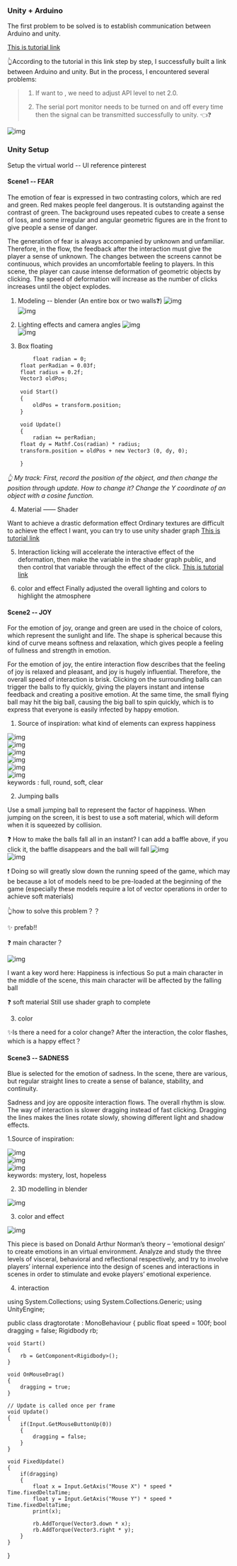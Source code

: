### Unity + Arduino
The first problem to be solved is to establish communication between Arduino and unity.

[This is tutorial link](https://www.youtube.com/watch?v=of_oLAvWfSI)

👆According to the tutorial in this link step by step, I successfully built a link between Arduino and unity. But in the process, I encountered several problems:

>  1. If want to <import System.IO.Ports>, we need to adjust API level to net 2.0.
>
>  2. The serial port monitor needs to be turned on and off every time then the signal can be transmitted successfully to unity. 👈❓

![img](https://github.com/lalisa777/xiaojielin/blob/master/Advanced%20Physical%20Computing/file/IMG_5524.gif)  

### Unity Setup
Setup the virtual world -- UI reference
pinterest

#### Scene1 -- FEAR

The emotion of fear is expressed in two contrasting colors, which are red and green. Red makes people feel dangerous. It is outstanding against the contrast of green. The background uses repeated cubes to create a sense of loss, and some irregular and angular geometric figures are in the front to give people a sense of danger.


The generation of fear is always accompanied by unknown and unfamiliar. Therefore, in the flow, the feedback after the interaction must give the player a sense of unknown. The changes between the screens cannot be continuous, which provides an uncomfortable feeling to players. In this scene, the player can cause intense deformation of geometric objects by clicking. The speed of deformation will increase as the number of clicks increases until the object explodes.

 1. Modeling -- blender (An entire box or two walls❓)
 ![img](https://github.com/lalisa777/xiaojielin/blob/master/Advanced%20Physical%20Computing/file/A12EF4B7-692C-42E4-9854-8741F5640240.png)  
 ![img](https://github.com/lalisa777/xiaojielin/blob/master/Advanced%20Physical%20Computing/file/79DD1AE4-42E3-4875-9D92-E1351A8CD792.png)  

 2. Lighting effects and camera angles
 ![img](https://github.com/lalisa777/xiaojielin/blob/master/Advanced%20Physical%20Computing/file/5C7581E9-DA4E-4278-8712-AE0DB01ACBA2.png)   
 ![img](https://github.com/lalisa777/xiaojielin/blob/master/Advanced%20Physical%20Computing/file/A32D99E4-3002-433D-A3B7-5DD61CBFB575.png)  

 3. Box floating

```html
        float radian = 0; 
	float perRadian = 0.03f; 
	float radius = 0.2f; 
	Vector3 oldPos; 
    
    void Start()
    {
        oldPos = transform.position;
    }

    void Update()
    {
        radian += perRadian; 
	float dy = Mathf.Cos(radian) * radius; 
	transform.position = oldPos + new Vector3 (0, dy, 0);

    }
```
*👆 My track: First, record the position of the object, and then change the position through update. How to change it? Change the Y coordinate of an object with a cosine function.*

 4. Material —— Shader
 
 Want to achieve a drastic deformation effect
 Ordinary textures are difficult to achieve the effect I want, you can try to use unity shader graph
 [This is tutorial link](https://www.youtube.com/watch?v=kr_tdKCT2Xs)
 
 5. Interaction
licking will accelerate the interactive effect of the deformation, then make the variable in the shader graph public, and then control that variable through the effect of the click.
 [This is tutorial link](https://www.youtube.com/watch?v=EANtTI6BCxk)
 
 
 6. color and effect
 Finally adjusted the overall lighting and colors to highlight the atmosphere

#### Scene2 -- JOY

For the emotion of joy, orange and green are used in the choice of colors, which represent the sunlight and life. The shape is spherical because this kind of curve means softness and relaxation, which gives people a feeling of fullness and strength in emotion.

For the emotion of joy, the entire interaction flow describes that the feeling of joy is relaxed and pleasant, and joy is hugely influential. Therefore, the overall speed of interaction is brisk. Clicking on the surrounding balls can trigger the balls to fly quickly, giving the players instant and intense feedback and creating a positive emotion. At the same time, the small flying ball may hit the big ball, causing the big ball to spin quickly, which is to express that everyone is easily infected by happy emotion.

1. Source of inspiration: what kind of elements can express happiness

 ![img](https://i.pinimg.com/564x/a1/72/f9/a172f9e1df0135e6529b77824a4881ef.jpg)  
 ![img](https://i.pinimg.com/564x/25/73/0a/25730a6b82d473fa9d8bc8bff9375c0d.jpg)  
 ![img](https://i.pinimg.com/564x/62/68/59/62685920e703739d8bb9fe3f8be47ba5.jpg)  
 ![img](https://i.pinimg.com/474x/25/47/e5/2547e581fe50abe052201dbf22810a91.jpg)  
 ![img](https://i.pinimg.com/474x/e4/7a/7a/e47a7a51b1df8cab7f837324a4bde0cd.jpg)  
 ![img](https://i.pinimg.com/474x/d3/c8/ba/d3c8ba67fbad30d527523a2d10a1bba6.jpg)  
  keywords : full, round, soft, clear
  
  2. Jumping balls
  
  Use a small jumping ball to represent the factor of happiness. When jumping on the screen, it is best to use a soft material, which will deform when it is squeezed by collision.
  
  ❓ How to make the balls fall all in an instant?
I can add a baffle above, if you click it, the baffle disappears and the ball will fall
![img](https://github.com/lalisa777/xiaojielin/blob/master/Advanced%20Physical%20Computing/file/1511606345243_.pic.jpg)  
![img](https://github.com/lalisa777/xiaojielin/blob/master/Advanced%20Physical%20Computing/file/WeChata05953b7404f8be221b79204cbd33fc2.png)  

❗️ Doing so will greatly slow down the running speed of the game, which may be because a lot of models need to be pre-loaded at the beginning of the game (especially these models require a lot of vector operations in order to achieve soft materials)

 👆how to solve this problem？？

✨ prefab!!

❓ main character？

![img](https://github.com/lalisa777/xiaojielin/blob/master/Advanced%20Physical%20Computing/file/WeChat34b0fe9429554099896acff93eaec210.png)  

I want a key word here: Happiness is infectious
So put a main character in the middle of the scene, this main character will be affected by the falling ball


❓ soft material
Still use shader graph to complete

3. color

✨Is there a need for a color change? After the interaction, the color flashes, which is a happy effect？



#### Scene3 -- SADNESS

Blue is selected for the emotion of sadness. In the scene, there are various, but regular straight lines to create a sense of balance, stability, and continuity.

Sadness and joy are opposite interaction flows. The overall rhythm is slow. The way of interaction is slower dragging instead of fast clicking. Dragging the lines makes the lines rotate slowly, showing different light and shadow effects.

1.Source of inspiration:

![img](https://i.pinimg.com/474x/32/0c/c3/320cc3e498a8728cc1059911c4509dff.jpg)  
 ![img](https://i.pinimg.com/474x/8b/c1/5d/8bc15d5fdda84b2388248a9620c1360d.jpg)  
 ![img](https://i.pinimg.com/474x/16/69/8e/16698e06235ac7d250d5e67d1b314403.jpg)  
 keywords: mystery, lost, hopeless
 
2. 3D modelling in blender

![img](https://github.com/lalisa777/xiaojielin/blob/master/Advanced%20Physical%20Computing/file/WeChata924818340cda688e87de2c6d6aec4ce.png)  

3.  color and effect

![img](https://github.com/lalisa777/xiaojielin/blob/master/Advanced%20Physical%20Computing/file/WeChat7dbda0aead7eff1edd601825f608092c.png)  

 
 This piece is based on Donald Arthur Norman’s theory – ‘emotional design’ to create emotions in an virtual environment. Analyze and study the three levels of visceral, behavioral and reflectional respectively, and try to involve players’ internal experience into the design of scenes and interactions in scenes in order to stimulate and evoke players’ emotional experience. 
 
 4. interaction
 
 using System.Collections;
using System.Collections.Generic;
using UnityEngine;

public class dragtorotate : MonoBehaviour
{
    public float speed = 100f;
    bool dragging = false;
    Rigidbody rb;

    void Start()
    {
        rb = GetComponent<Rigidbody>();
    }

    void OnMouseDrag()
    {
        dragging = true;
    }

    // Update is called once per frame
    void Update()
    {
        if(Input.GetMouseButtonUp(0))
        {
            dragging = false;
        }
    }

    void FixedUpdate()
    {
        if(dragging)
        {
            float x = Input.GetAxis("Mouse X") * speed * Time.fixedDeltaTime;
            float y = Input.GetAxis("Mouse Y") * speed * Time.fixedDeltaTime;
            print(x);

            rb.AddTorque(Vector3.down * x);
            rb.AddTorque(Vector3.right * y);
        }
    }
}

